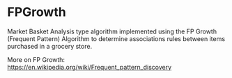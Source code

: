 # FPGrowth

Market Basket Analysis type algorithm implemented using the FP Growth (Frequent Pattern) Algorithm to determine 
associations rules between items purchased in a grocery store. 

More on FP Growth: https://en.wikipedia.org/wiki/Frequent_pattern_discovery
